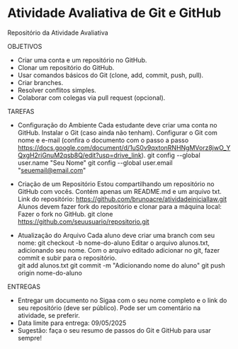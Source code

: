 # Atividade Avaliativa de Git e GitHub
Repositório da Atividade Avaliativa

OBJETIVOS
- Criar uma conta e um repositório no GitHub.
- Clonar um repositório do GitHub.
- Usar comandos básicos do Git (clone, add, commit, push, pull).
- Criar branches.
- Resolver conflitos simples.
- Colaborar com colegas via pull request (opcional).

TAREFAS
- Configuração do Ambiente
Cada estudante deve criar uma conta no GitHub.
Instalar o Git (caso ainda não tenham).
Configurar o Git com nome e e-mail (confira o documento com o passo a passo https://docs.google.com/document/d/1uS0v9qxtonRNHNgMVorz8jwO_YQxgH2riGnuM2qsb8Q/edit?usp=drive_link).
git config --global user.name "Seu Nome"
git config --global user.email "seuemail@email.com"

- Criação de um Repositório
Estou compartilhando um repositório no GitHub com vocês. Contém apenas um README.md e um arquivo txt.
Link do repositório: 
https://github.com/brunoacre/atividadeiniciallaw.git 
Alunos devem fazer fork do repositório e clonar para a máquina local:
Fazer o fork no GitHub.
git clone https://github.com/seuusuario/repositorio.git

- Atualização do Arquivo
Cada aluno deve criar uma branch com seu nome:
git checkout -b nome-do-aluno
Editar o arquivo alunos.txt, adicionando seu nome. Com o arquivo editado adicionar no git, fazer commit e subir para o repositório. 	
git add alunos.txt
git commit -m "Adicionando nome do aluno"
git push origin nome-do-aluno

ENTREGAS
- Entregar um documento no Sigaa com o seu nome completo e o link do seu repositório (deve ser público). Pode ser um comentário na atividade, se preferir.
- Data limite para entrega: 09/05/2025
- Sugestão: faça o seu resumo de passos do Git e GitHub para usar sempre! 

